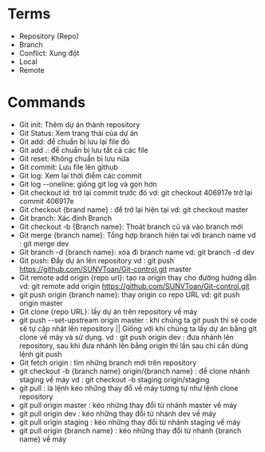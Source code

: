 # Terms

- Repository (Repo)
- Branch
- Conflict: Xung đột
- Local
- Remote

# Commands

- Git init: Thêm dự án thành repository
- Git Status: Xem trang thái của dự án
- Git add: để chuẩn bị lưu lại file đó
- Git add .: để chuẩn bị lưu tất cả các file
- Git reset: Không chuẩn bị lưu nữa
- Git commit: Lưu file lên github
- Git log: Xem lại thời điểm các commit
- Git log --oneline: giống git log và gọn hơn
- Git checkout id: trở lại commit trước đó
  vd: git checkout 406917e trở lại commit 406917e
- Git checkout {brand name} : để trở lại hiện tại
  vd: git checkout master
- Git branch: Xác định Branch
- Git checkout -b {Branch name}: Thoát branch cũ và vào branch mới
- Git merge {branch name}: Tổng hợp branch hiện tại với branch name
  vd : git merge dev
- Git branch -d {branch name}: xóa đi branch name
  vd: git branch -d dev
- Git push: Đẩy dự án lên repository
  vd : git push https://github.com/SUNVToan/Git-control.git master
- Git remote add origin {repo url}: tạo ra origin thay cho đường hướng dẫn
  vd: git remote add origin https://github.com/SUNVToan/Git-control.git
- git push origin {branch name}: thay origin co repo URL
  vd: git push origin master
- Git clone {repo URL}: lấy dự án trên repository về máy
- git push --set-upstream origin master : khi chúng ta git push thì sẽ code sẽ tự cập nhật lên repository || Giống với khi chúng ta lấy dự án bằng git clone về máy và sử dụng.
  vd : git push origin dev : đưa nhánh lên repository, sau khi đưa nhánh lên bằng origin thì lần sau chỉ cần dùng lệnh git push
- Git fetch origin : tìm những branch mới trên repository
- git checkout -b {branch name} origin/{branch name} : để clone nhánh staging về máy
  vd : git checkout -b staging origin/staging
- git pull : là lệnh kéo những thay đổ về máy tương tự như lệnh clone repository
- git pull origin master : kéo những thay đổi từ nhánh master về máy
- git pull origin dev : kéo những thay đổi từ nhánh dev về máy
- git pull origin staging : kéo những thay đổi từ nhánh staging về máy
- git pull origin {branch name} : kéo những thay đổi từ nhánh {branch name} về máy
